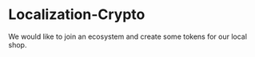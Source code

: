 # Localization-Crypto
We would like to join an ecosystem and create some tokens for our local shop.
